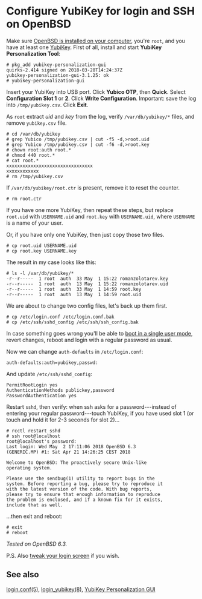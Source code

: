 # Configure YubiKey for login and SSH on OpenBSD

Make sure [OpenBSD is installed on your computer](/openbsd/install.html),
you're `root`, and you have at least one
[YubiKey](https://www.yubico.com/store/). First of all, install and start
**YubiKey Personalization Tool**:

    # pkg_add yubikey-personalization-gui
    quirks-2.414 signed on 2018-03-28T14:24:37Z
    yubikey-personalization-gui-3.1.25: ok
    # yubikey-personalization-gui

Insert your YubiKey into USB port. Click **Yubico OTP**, then **Quick**.
Select **Configuration Slot 1** or **2**. Click **Write Configuration**.
Important: save the log into `/tmp/yubikey.csv`. Click **Exit**.

As `root` extract _uid_ and _key_ from the log, verify `/var/db/yubikey/*`
files, and remove `yubikey.csv` file.

    # cd /var/db/yubikey
    # grep Yubico /tmp/yubikey.csv | cut -f5 -d,>root.uid
    # grep Yubico /tmp/yubikey.csv | cut -f6 -d,>root.key
    # chown root:auth root.*
    # chmod 440 root.*
    # cat root.*
    xxxxxxxxxxxxxxxxxxxxxxxxxxxxxxxx
    xxxxxxxxxxxx
    # rm /tmp/yubikey.csv

If `/var/db/yubikey/root.ctr` is present, remove it to reset the counter.

    # rm root.ctr

If you have one more YubiKey, then repeat these steps, but replace
`root.uid` with `USERNAME.uid` and `root.key` with `USERNAME.uid`, where
`USERNAME` is a name of your user.

Or, if you have only one YubiKey, then just copy those two files.

    # cp root.uid USERNAME.uid
    # cp root.key USERNAME.key

The result in my case looks like this:

    # ls -l /var/db/yubikey/*
    -r--r-----  1 root  auth  33 May  1 15:22 romanzolotarev.key
    -r--r-----  1 root  auth  13 May  1 15:22 romanzolotarev.uid
    -r--r-----  1 root  auth  33 May  1 14:59 root.key
    -r--r-----  1 root  auth  13 May  1 14:59 root.uid

We are about to change two config files, let's back up them first.

    # cp /etc/login.conf /etc/login.conf.bak
    # cp /etc/ssh/sshd_config /etc/ssh/ssh_config.bak

In case something goes wrong you'll be able to [boot in a single user
mode](https://www.openbsd.org/faq/faq8.html), revert changes, reboot and
login with a regular password as usual.

Now we can change `auth-defaults` in `/etc/login.conf`:

    auth-defaults:auth=yubikey,passwd:

And update `/etc/ssh/sshd_config`:

    PermitRootLogin yes
    AuthenticationMethods publickey,password
    PasswordAuthentication yes

Restart `sshd`, then verify: when ssh asks for a password---instead of
entering your regular password---touch YubiKey, if you have used
slot&nbsp;1 (or touch and hold it for 2-3 seconds for slot&nbsp;2)...

    # rcctl restart sshd
    # ssh root@localhost
    root@localhost's password:
    Last login: Wed May  2 17:11:06 2018 OpenBSD 6.3
    (GENERIC.MP) #1: Sat Apr 21 14:26:25 CEST 2018

    Welcome to OpenBSD: The proactively secure Unix-like
    operating system.

    Please use the sendbug(1) utility to report bugs in the
    system. Before reporting a bug, please try to reproduce it
    with the latest version of the code. With bug reports,
    please try to ensure that enough information to reproduce
    the problem is enclosed, and if a known fix for it exists,
    include that as well.


...then exit and reboot:

    # exit
    # reboot

_Tested on OpenBSD 6.3._

P.S. Also [tweak your login screen](/openbsd/login.html) if you wish.

## See also

[login.conf(5)](http://man.openbsd.com/login.conf.5),
[login_yubikey(8)](http://man.openbsd.com/login_yubikey.8),
[YubiKey Personalization GUI](https://github.com/Yubico/yubikey-personalization-gui)
